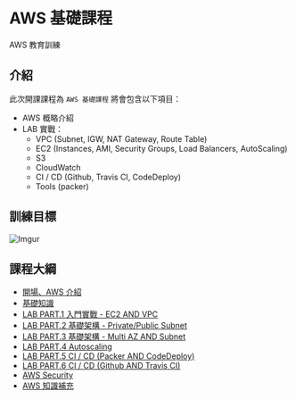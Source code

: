 # AWS 基礎課程

AWS 教育訓練

## 介紹

此次開課課程為 `AWS 基礎課程` 將會包含以下項目：

- AWS 概略介紹
- LAB 實戰：
  - VPC (Subnet, IGW, NAT Gateway, Route Table)
  - EC2 (Instances, AMI, Security Groups, Load Balancers, AutoScaling)
  - S3
  - CloudWatch
  - CI / CD (Github, Travis CI, CodeDeploy)
  - Tools (packer)

## 訓練目標

![Imgur](http://i.imgur.com/UwE4kXi.png)

## 課程大綱

- [開場、AWS 介紹](index/01-introduction.md)
- [基礎知識](index/02-basic_knowledge.md)
- [LAB PART.1 入門實戰 - EC2 AND VPC](index/03-lab1.md)
- [LAB PART.2 基礎架構 - Private/Public Subnet](index/04-lab2.md)
- [LAB PART.3 基礎架構 - Multi AZ AND Subnet](index/05-lab3.md)
- [LAB PART.4 Autoscaling](index/06-lab4.md)
- [LAB PART.5 CI / CD (Packer AND CodeDeploy)](index/07-lab5.md)
- [LAB PART.6 CI / CD (Github AND Travis CI)](index/08-lab6.md)
- [AWS Security](index/09-security.md)
- [AWS 知識補充](index/10-more.md)
